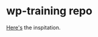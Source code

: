 # wp-training repo
[Here's](https://gist.github.com/ricardocanelas/3ab28ba0a33a218f927cc9e39eb0effe) the inspitation.
